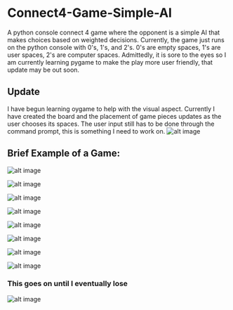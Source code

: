 # Connect4-Game-Simple-AI
A python console connect 4 game where the opponent is a simple AI that makes choices based on weighted decisions.
Currently, the game just runs on the python console with 0's, 1's, and 2's. 
0's are empty spaces, 1's are user spaces, 2's are computer spaces.
Admittedly, it is sore to the eyes so I am currently learning pygame to make the play more user friendly, that update may be out soon.

## Update
I have begun learning oygame to help with the visual aspect. Currently I have created the board and the placement of game pieces updates as the user chooses its spaces.
The user input still has to be done through the command prompt, this is something I need to work on.
![alt image](GAME/game10.PNG)

## Brief Example of a Game:
![alt image](GAME/game1.PNG)

![alt image](GAME/game2.PNG)

![alt image](GAME/game3.PNG)

![alt image](GAME/game4.PNG)

![alt image](GAME/game5.PNG)

![alt image](GAME/game6.PNG)

![alt image](GAME/game7.PNG)

![alt image](GAME/game8.PNG)

### This goes on until I eventually lose
![alt image](GAME/game9.PNG)
